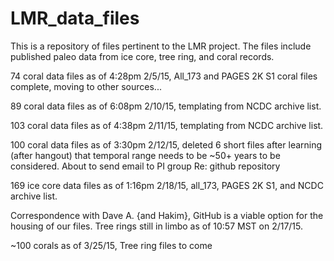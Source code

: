 # LMR_data_files
This is a repository of files pertinent to the LMR project. The files include published paleo data from ice core, tree ring, and coral records.

74 coral data files as of 4:28pm 2/5/15, All_173 and PAGES 2K S1 coral files complete, moving to other sources...

89 coral data files as of 6:08pm 2/10/15, templating from NCDC archive list.

103 coral data files as of 4:38pm 2/11/15, templating from NCDC archive list.

100 coral data files as of 3:30pm 2/12/15, deleted 6 short files after learning (after hangout) that temporal range needs to be ~50+ years to be considered. About to send email to PI group Re: github repository

169 ice core data files as of 1:16pm 2/18/15, all_173, PAGES 2K S1, and NCDC archive list. 

Correspondence with Dave A. {and Hakim}, GitHub is a viable option for the housing of our files. Tree rings still in limbo as of 10:57 MST on 2/17/15.

~100 corals as of 3/25/15, Tree ring files to come
